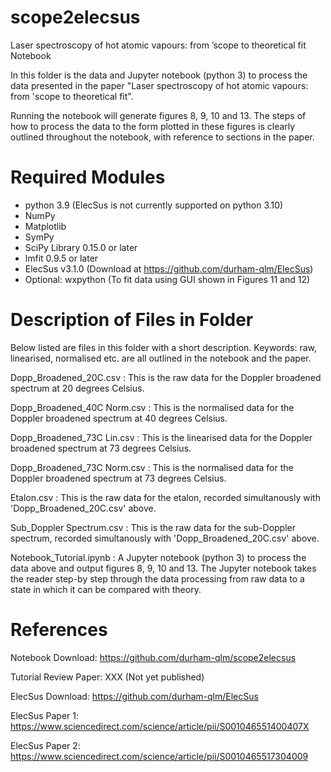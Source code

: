# scope2elecsus
Laser spectroscopy of hot atomic vapours: from ’scope to theoretical fit Notebook

In this folder is the data and Jupyter notebook (python 3) to process the data presented in the paper "Laser spectroscopy of 
hot atomic vapours: from 'scope to theoretical fit". 

Running the notebook will generate figures 8, 9, 10 and 13. The steps of how to process the data to the form plotted in these 
figures is clearly outlined throughout the notebook, with reference to sections in the paper. 

# Required Modules
- python 3.9 (ElecSus is not currently supported on python 3.10)
- NumPy
- Matplotlib
- SymPy
- SciPy Library 0.15.0 or later
- lmfit 0.9.5 or later
- ElecSus v3.1.0 (Download at https://github.com/durham-qlm/ElecSus)
- Optional: wxpython (To fit data using GUI shown in Figures 11 and 12)

# Description of Files in Folder

Below listed are files in this folder with a short description.
Keywords: raw, linearised, normalised etc. are all outlined in the notebook and the paper.

Dopp_Broadened_20C.csv : This is the raw data for the Doppler broadened spectrum at 20 degrees Celsius.

Dopp_Broadened_40C Norm.csv : This is the normalised data for the Doppler broadened spectrum at 40 degrees Celsius.

Dopp_Broadened_73C Lin.csv : This is the linearised data for the Doppler broadened spectrum at 73 degrees Celsius.

Dopp_Broadened_73C Norm.csv : This is the normalised data for the Doppler broadened spectrum at 73 degrees Celsius.

Etalon.csv : This is the raw data for the etalon, recorded simultanously with 'Dopp_Broadened_20C.csv' above.

Sub_Doppler Spectrum.csv : This is the raw data for the sub-Doppler spectrum, recorded simultanously with 'Dopp_Broadened_20C.csv' above.

Notebook_Tutorial.ipynb : A Jupyter notebook (python 3) to process the data above and output figures 8, 9, 10 and 13. The Jupyter notebook takes the reader step-by step through the data processing from raw data to a state in which it can be compared with theory.

# References

Notebook Download: https://github.com/durham-qlm/scope2elecsus

Tutorial Review Paper: XXX (Not yet published)

ElecSus Download: https://github.com/durham-qlm/ElecSus
  
ElecSus Paper 1: https://www.sciencedirect.com/science/article/pii/S001046551400407X 
  
ElecSus Paper 2: https://www.sciencedirect.com/science/article/pii/S0010465517304009

